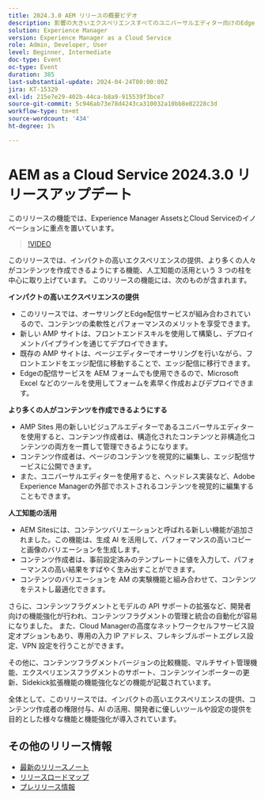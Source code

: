```yaml
---
title: 2024.3.0 AEM リリースの概要ビデオ
description: 影響の大きいエクスペリエンスすべてのユニバーサルエディター向けのEdge Delivery Services Edge Delivery Servicesを使用したAEMオーサリング Actionable Intelligence AEM Sites - コンテンツバリエーションの生成（GenAI）コンテンツフラグメントおよびモデル用の迅速な開発 CruD OpenAPI Cloud Service 基盤高度なネットワークその他の注目すべき機能強化コンテンツフラグメントバージョンの比較エクスペリエンスフラグメントのマルチサイト管理サポート更新された Content Importer v1.51.0 Sidekick Extension v6.41.0
solution: Experience Manager
version: Experience Manager as a Cloud Service
role: Admin, Developer, User
level: Beginner, Intermediate
doc-type: Event
oc-type: Event
duration: 385
last-substantial-update: 2024-04-24T00:00:00Z
jira: KT-15329
exl-id: 215e7e29-402b-44ca-b8a9-915539f3bce7
source-git-commit: 5c946ab73e78d4243ca310032a10bb8e82228c3d
workflow-type: tm+mt
source-wordcount: '434'
ht-degree: 1%

---
```


# AEM as a Cloud Service 2024.3.0 リリースアップデート

このリリースの機能では、Experience Manager AssetsとCloud Serviceのイノベーションに重点を置いています。

>[!VIDEO](https://video.tv.adobe.com/v/3450608/?learn=on&captions=jpn)

このリリースでは、インパクトの高いエクスペリエンスの提供、より多くの人々がコンテンツを作成できるようにする機能、人工知能の活用という 3 つの柱を中心に取り上げています。 このリリースの機能には、次のものが含まれます。

**インパクトの高いエクスペリエンスの提供**

* このリリースでは、オーサリングとEdge配信サービスが組み合わされているので、コンテンツの柔軟性とパフォーマンスのメリットを享受できます。
* 新しい AMP サイトは、フロントエンドスキルを使用して構築し、デプロイメントパイプラインを通じてデプロイできます。
* 既存の AMP サイトは、ページエディターでオーサリングを行いながら、フロントエンドをエッジ配信に移動することで、エッジ配信に移行できます。
* Edgeの配信サービスを AEM フォームでも使用できるので、Microsoft Excel などのツールを使用してフォームを素早く作成およびデプロイできます。

**より多くの人がコンテンツを作成できるようにする**

* AMP Sites 用の新しいビジュアルエディターであるユニバーサルエディターを使用すると、コンテンツ作成者は、構造化されたコンテンツと非構造化コンテンツの両方を一貫して管理できるようになります。
* コンテンツ作成者は、ページのコンテンツを視覚的に編集し、エッジ配信サービスに公開できます。
* また、ユニバーサルエディターを使用すると、ヘッドレス実装など、Adobe Experience Managerの外部でホストされるコンテンツを視覚的に編集することもできます。

**人工知能の活用**

* AEM Sitesには、コンテンツバリエーションと呼ばれる新しい機能が追加されました。この機能は、生成 AI を活用して、パフォーマンスの高いコピーと画像のバリエーションを生成します。
* コンテンツ作成者は、事前設定済みのテンプレートに値を入力して、パフォーマンスの高い結果をすばやく生み出すことができます。
* コンテンツのバリエーションを AM の実験機能と組み合わせて、コンテンツをテストし最適化できます。

<!--
**High Impact Experiences**
 * AEM Authoring with Edge Delivery Services
 * Edge Delivery Services for Forms

**Content by all, for all**
 * Universal Editor

**Actionable Intelligence**
 * AEM Sites: Generate Content Variations (GenAI)

**Rapid Development**
 * CruD OpenAPIs for Content Fragments and Models

**Cloud Service Foundation**
 * Advanced Networking

**Other Notable Enhancements**
 * Compare Content Fragment Versions
 * Multisite Management support for Experience Fragments
 * Updated Content Importer v1.51.0
 * Sidekick Extension v6.41.0
-->

さらに、コンテンツフラグメントとモデルの API サポートの拡張など、開発者向けの機能強化が行われ、コンテンツフラグメントの管理と統合の自動化が容易になりました。 また、Cloud Managerの高度なネットワークセルフサービス設定オプションもあり、専用の入力 IP アドレス、フレキシブルポートエグレス設定、VPN 設定を行うことができます。

その他に、コンテンツフラグメントバージョンの比較機能、マルチサイト管理機能、エクスペリエンスフラグメントのサポート、コンテンツインポーターの更新、Sidekick拡張機能の機能強化などの機能が記載されています。

全体として、このリリースでは、インパクトの高いエクスペリエンスの提供、コンテンツ作成者の権限付与、AI の活用、開発者に優しいツールや設定の提供を目的とした様々な機能と機能強化が導入されています。

<!--
Have questions about the release?  Discuss the release in [Experience League Communities](https://adobe.ly/3RPNYZF) -->

## その他のリリース情報

* [最新のリリースノート](https://experienceleague.adobe.com/docs/experience-manager-cloud-service/content/release-notes/home.html?lang=ja)
* [ リリースロードマップ ](https://experienceleague.adobe.com/docs/experience-manager-release-information/aem-release-updates/update-releases-roadmap.html?lang=ja)
* [ プレリリース情報 ](https://experienceleague.adobe.com/docs/experience-manager-cloud-service/content/release-notes/prerelease.html?lang=ja)

